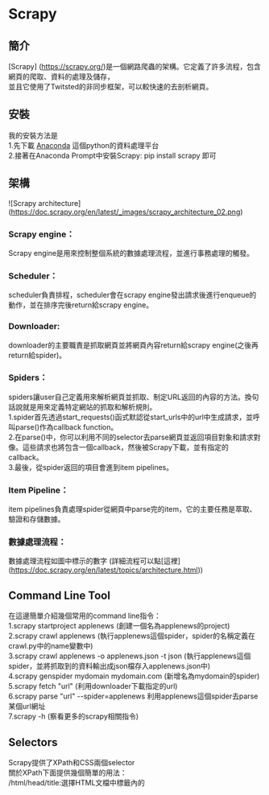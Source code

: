 # Scrapy  
## 簡介  
[Scrapy] (https://scrapy.org/)是一個網路爬蟲的架構。它定義了許多流程，包含網頁的爬取、資料的處理及儲存，  
並且它使用了Twitsted的非同步框架，可以較快速的去剖析網頁。  
## 安裝  
我的安裝方法是  
1.先下載 [Anaconda](https://www.continuum.io/downloads) 這個python的資料處理平台  
2.接著在Anaconda Prompt中安裝Scrapy: pip install scrapy 即可  
## 架構  
![Scrapy architecture] (https://doc.scrapy.org/en/latest/_images/scrapy_architecture_02.png)  
### Scrapy engine：  
Scrapy engine是用來控制整個系統的數據處理流程，並進行事務處理的觸發。  
### Scheduler：  
scheduler負責排程，scheduler會在scrapy engine發出請求後進行enqueue的動作，並在排序完後return給scrapy engine。  
### Downloader:   
downloader的主要職責是抓取網頁並將網頁內容return給scrapy engine(之後再return給spider)。  
### Spiders：  
spiders讓user自己定義用來解析網頁並抓取、制定URL返回的內容的方法。換句話說就是用來定義特定網站的抓取和解析規則。  
1.spider首先透過start_requests()函式默認從start_urls中的url中生成請求，並呼叫parse()作為callback function。  
2.在parse()中，你可以利用不同的selector去parse網頁並返回項目對象和請求對像。這些請求也將包含一個callback，然後被Scrapy下載，並有指定的callback。  
3.最後，從spider返回的項目會進到item pipelines。  
### Item Pipeline： 
item pipelines負責處理spider從網頁中parse完的item，它的主要任務是萃取、驗證和存儲數據。  
### 數據處理流程：  
數據處理流程如圖中標示的數字 (詳細流程可以點[這裡] (https://doc.scrapy.org/en/latest/topics/architecture.html))  
## Command Line Tool  
在這邊簡單介紹幾個常用的command line指令：  
1.scrapy startproject applenews (創建一個名為applenews的project)  
2.scrapy crawl applenews (執行applenews這個spider，spider的名稱定義在crawl.py中的name變數中)  
3.scrapy crawl applenews -o applenews.json -t json (執行applenews這個spider，並將抓取到的資料輸出成json檔存入applenews.json中)  
4.scrapy genspider mydomain mydomain.com (新增名為mydomain的spider)  
5.scrapy fetch "url" (利用downloader下載指定的url)  
6.scrapy parse "url" --spider=applenews 利用applenews這個spider去parse某個url網址  
7.scrapy -h (察看更多的scrapy相關指令)  
## Selectors  
Scrapy提供了XPath和CSS兩個selector  
關於XPath下面提供幾個簡單的用法：  
/html/head/title:選擇HTML文檔中<head>標籤內的<title>元素  
/html/head/title/text():選擇上面提到的<title>元素的文字  
//td:選擇所有的<td>元素  
//div[@class="mine"]:選擇所有具有class="mine"屬性的div元素  
另外除了這兩個selectors也可以使用BeautifulSoup或其他的library  
關於Scrapy的詳細selector教學可以點[這裡] (https://doc.scrapy.org/en/0.20/topics/selectors.html)  
## Project架構  
items.py：可以透過撰寫items.py去定義parse完資料的欄位(數據性的結構方便處理 類似dictionary)  
settings.py：定義project的設定  
pipelines.py：可以透過撰寫pipelines.py去清理網頁資料、驗證抓取資料、去重覆化、將資料儲存至資料庫  
crawler.py；此為主要撰寫的python檔案  
